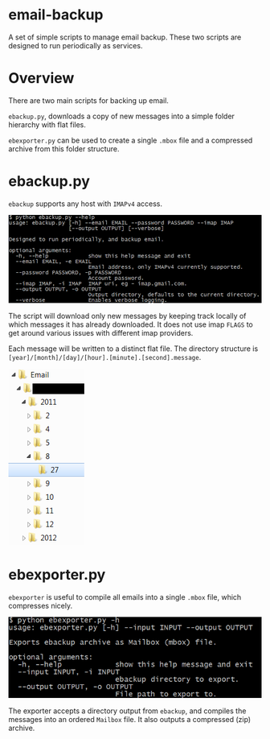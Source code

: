 email-backup
=

A set of simple scripts to manage email backup. These two scripts are designed to run periodically as services.

Overview
=

There are two main scripts for backing up email.

`ebackup.py`, downloads a copy of new messages into a simple folder hierarchy with flat files.

`ebexporter.py` can be used to create a single `.mbox` file and a compressed archive from this folder structure. 

ebackup.py
=

`ebackup` supports any host with `IMAPv4` access.

![Usage](ebackupUsage.png)

The script will download only new messages by keeping track locally of which messages it has already downloaded. It does not use imap `FLAGS` to get around various issues with different imap providers.

Each message will be written to a distinct flat file. The directory structure is `[year]/[month]/[day]/[hour].[minute].[second].message`.

![Hierarchy](ebackupHierarchy.png)

ebexporter.py
=

`ebexporter` is useful to compile all emails into a single `.mbox` file, which compresses nicely.

![Usage](ebexporterUsage.png)

The exporter accepts a directory output from `ebackup`, and compiles the messages into an ordered `Mailbox` file. It also outputs a compressed (zip) archive.
